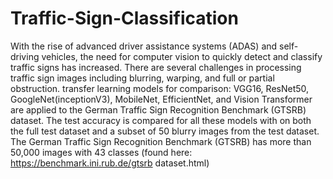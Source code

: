 # Traffic-Sign-Classification
With the rise of advanced driver assistance systems (ADAS) and self-driving vehicles, the need for computer vision to quickly detect and classify traffic signs has increased. There are several challenges in processing traffic sign images including blurring, warping, and full or partial obstruction.  transfer learning models for comparison: VGG16, ResNet50, GoogleNet(inceptionV3), MobileNet, EfficientNet, and Vision Transformer are applied to the German Traffic Sign Recognition Benchmark (GTSRB) dataset. The test accuracy is compared for all these models with on both the full test dataset and a subset of 50 blurry images from the test dataset.
The German Traffic Sign Recognition Benchmark (GTSRB) has more than 50,000 images with 43 classes (found here: https://benchmark.ini.rub.de/gtsrb dataset.html)
